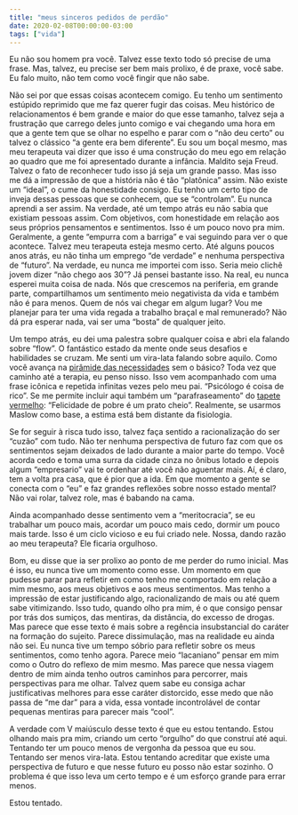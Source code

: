 ```yaml
---
title: "meus sinceros pedidos de perdão"
date: 2020-02-08T00:00:00-03:00
tags: ["vida"]
---
```


Eu não sou homem pra você. Talvez esse texto todo só precise de uma frase. Mas, talvez, eu precise ser bem mais prolixo, é de praxe, você sabe. Eu falo muito, não tem como você fingir que não sabe.

Não sei por que essas coisas acontecem comigo. Eu tenho um sentimento estúpido reprimido que me faz querer fugir das coisas. Meu histórico de relacionamentos é bem grande e maior do que esse tamanho, talvez seja a frustração que carrego deles junto comigo e vai chegando uma hora em que a gente tem que se olhar no espelho e parar com o “não deu certo” ou talvez o clássico “a gente era bem diferente”. Eu sou um boçal mesmo, mas meu terapeuta vai dizer que isso é uma construção do meu ego em relação ao quadro que me foi apresentado durante a infância. Maldito seja Freud. Talvez o fato de reconhecer tudo isso já seja um grande passo. Mas isso me dá a impressão de que a história não é tão “platônica” assim. Não existe um “ideal”, o cume da honestidade consigo. Eu tenho um certo tipo de inveja dessas pessoas que se conhecem, que se “controlam”. Eu nunca aprendi a ser assim. Na verdade, até um tempo atrás eu não sabia que existiam pessoas assim. Com objetivos, com honestidade em relação aos seus próprios pensamentos e sentimentos. Isso é um pouco novo pra mim. Geralmente, a gente “empurra com a barriga” e vai seguindo para ver o que acontece. Talvez meu terapeuta esteja mesmo certo. Até alguns poucos anos atrás, eu não tinha um emprego “de verdade” e nenhuma perspectiva de “futuro”. Na verdade, eu nunca me importei com isso. Seria meio clichê jovem dizer “não chego aos 30”? Já pensei bastante isso. Na real, eu nunca esperei muita coisa de nada. Nós que crescemos na periferia, em grande parte, compartilhamos um sentimento meio negativista da vida e também não é para menos. Quem de nós vai chegar em algum lugar? Vou me planejar para ter uma vida regada a trabalho braçal e mal remunerado? Não dá pra esperar nada, vai ser uma “bosta” de qualquer jeito.


Um tempo atrás, eu dei uma palestra sobre qualquer coisa e abri ela falando sobre “flow”. O fantástico estado da mente onde seus desafios e habilidades se cruzam. Me senti um vira-lata falando sobre aquilo. Como você avança na [pirâmide das necessidades](https://pt.wikipedia.org/wiki/Hierarquia_de_necessidades_de_Maslow) sem o básico? Toda vez que caminho até a terapia, eu penso nisso. Isso vem acompanhado com uma frase icônica e repetida infinitas vezes pelo meu pai. “Psicólogo é coisa de rico”. Se me permite incluir aqui também um “parafraseamento” do [tapete vermelho](https://pt.wikipedia.org/wiki/Tapete_Vermelho_(filme)): “Felicidade de pobre é um prato cheio”. Realmente, se usarmos Maslow como base, a estima está bem distante da fisiologia.

Se for seguir à risca tudo isso, talvez faça sentido a racionalização do ser “cuzão” com tudo. Não ter nenhuma perspectiva de futuro faz com que os sentimentos sejam deixados de lado durante a maior parte do tempo. Você acorda cedo e toma uma surra da cidade cinza no ônibus lotado e depois algum “empresario” vai te ordenhar até você não aguentar mais. Aí, é claro, tem a volta pra casa, que é pior que a ida. Em que momento a gente se conecta com o “eu” e faz grandes reflexões sobre nosso estado mental? Não vai rolar, talvez role, mas é babando na cama.

Ainda acompanhado desse sentimento vem a “meritocracia”, se eu trabalhar um pouco mais, acordar um pouco mais cedo, dormir um pouco mais tarde. Isso é um ciclo vicioso e eu fui criado nele. Nossa, dando razão ao meu terapeuta? Ele ficaria orgulhoso.

Bom, eu disse que ia ser prolixo ao ponto de me perder do rumo inicial. Mas é isso, eu nunca tive um momento como esse. Um momento em que pudesse parar para refletir em como tenho me comportado em relação a mim mesmo, aos meus objetivos e aos meus sentimentos. Mas tenho a impressão de estar justificando algo, racionalizando de mais ou até quem sabe vitimizando. Isso tudo, quando olho pra mim, é o que consigo pensar por trás dos sumiços, das mentiras, da distância, do excesso de drogas. Mas parece que esse texto é mais sobre a regência insubstancial do caráter na formação do sujeito. Parece dissimulação, mas na realidade eu ainda não sei. Eu nunca tive um tempo sóbrio para refletir sobre os meus sentimentos, como tenho agora. Parece meio “lacaniano” pensar em mim como o Outro do reflexo de mim mesmo. Mas parece que nessa viagem dentro de mim ainda tenho outros caminhos para percorrer, mais perspectivas para me olhar. Talvez quem sabe eu consiga achar justificativas melhores para esse caráter distorcido, esse medo que não passa de “me dar” para a vida, essa vontade incontrolável de contar pequenas mentiras para parecer mais “cool”.

A verdade com V maiúsculo desse texto é que eu estou tentando. Estou olhando mais pra mim, criando um certo “orgulho” do que construí até aqui. Tentando ter um pouco menos de vergonha da pessoa que eu sou. Tentando ser menos vira-lata. Estou tentando acreditar que existe uma perspectiva de futuro e que nesse futuro eu posso não estar sozinho. O problema é que isso leva um certo tempo e é um esforço grande para errar menos.

Estou tentado.
